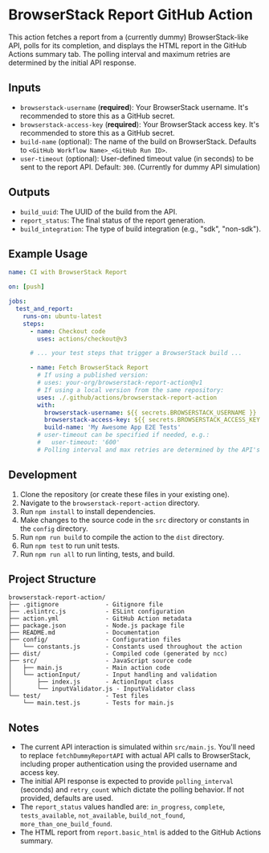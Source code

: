# BrowserStack Report GitHub Action

This action fetches a report from a (currently dummy) BrowserStack-like API, polls for its completion, and displays the HTML report in the GitHub Actions summary tab.
The polling interval and maximum retries are determined by the initial API response.

## Inputs

-   `browserstack-username` (**required**): Your BrowserStack username.
    It's recommended to store this as a GitHub secret.
-   `browserstack-access-key` (**required**): Your BrowserStack access key.
    It's recommended to store this as a GitHub secret.
-   `build-name` (optional): The name of the build on BrowserStack.
    Defaults to `<GitHub Workflow Name>_<GitHub Run ID>`.
-   `user-timeout` (optional): User-defined timeout value (in seconds) to be sent to the report API.
    Default: `300`. (Currently for dummy API simulation)

## Outputs

-   `build_uuid`: The UUID of the build from the API.
-   `report_status`: The final status of the report generation.
-   `build_integration`: The type of build integration (e.g., "sdk", "non-sdk").

## Example Usage

```yaml
name: CI with BrowserStack Report

on: [push]

jobs:
  test_and_report:
    runs-on: ubuntu-latest
    steps:
      - name: Checkout code
        uses: actions/checkout@v3

      # ... your test steps that trigger a BrowserStack build ...

      - name: Fetch BrowserStack Report
        # If using a published version:
        # uses: your-org/browserstack-report-action@v1 
        # If using a local version from the same repository:
        uses: ./.github/actions/browserstack-report-action
        with:
          browserstack-username: ${{ secrets.BROWSERSTACK_USERNAME }}
          browserstack-access-key: ${{ secrets.BROWSERSTACK_ACCESS_KEY }}
          build-name: 'My Awesome App E2E Tests'
        # user-timeout can be specified if needed, e.g.:
        #   user-timeout: '600'
        # Polling interval and max retries are determined by the API's first response.
```

## Development

1. Clone the repository (or create these files in your existing one).
2. Navigate to the `browserstack-report-action` directory.
3. Run `npm install` to install dependencies.
4. Make changes to the source code in the `src` directory or constants in the `config` directory.
5. Run `npm run build` to compile the action to the `dist` directory.
6. Run `npm test` to run unit tests.
7. Run `npm run all` to run linting, tests, and build.

## Project Structure

```
browserstack-report-action/
├── .gitignore             - Gitignore file
├── .eslintrc.js           - ESLint configuration
├── action.yml             - GitHub Action metadata
├── package.json           - Node.js package file
├── README.md              - Documentation
├── config/                - Configuration files
│   └── constants.js       - Constants used throughout the action
├── dist/                  - Compiled code (generated by ncc)
├── src/                   - JavaScript source code
│   ├── main.js            - Main action code
│   └── actionInput/       - Input handling and validation
│       ├── index.js       - ActionInput class
│       └── inputValidator.js - InputValidator class
└── test/                  - Test files
    └── main.test.js       - Tests for main.js
```

## Notes

-   The current API interaction is simulated within `src/main.js`. You'll need to replace `fetchDummyReportAPI` with actual API calls to BrowserStack, including proper authentication using the provided username and access key.
-   The initial API response is expected to provide `polling_interval` (seconds) and `retry_count` which dictate the polling behavior. If not provided, defaults are used.
-   The `report_status` values handled are: `in_progress`, `complete`, `tests_available`, `not_available`, `build_not_found`, `more_than_one_build_found`.
-   The HTML report from `report.basic_html` is added to the GitHub Actions summary.
